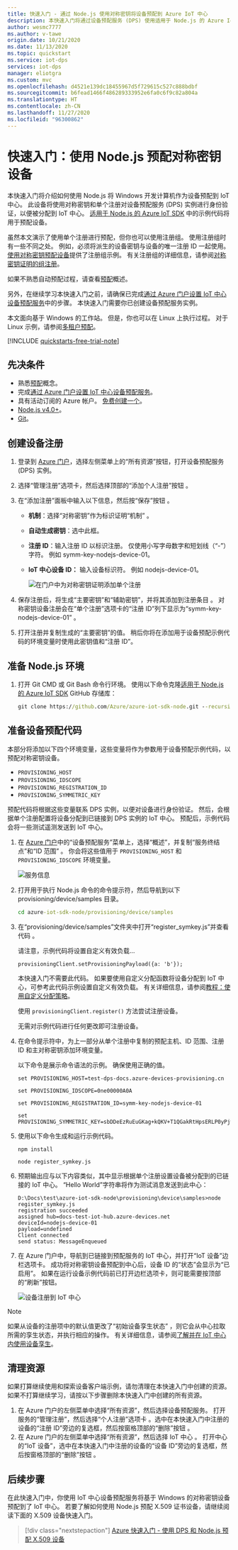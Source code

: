 ```yaml
---
title: 快速入门 - 通过 Node.js 使用对称密钥将设备预配到 Azure IoT 中心
description: 本快速入门将通过设备预配服务 (DPS) 使用适用于 Node.js 的 Azure IoT SDK 将对称密钥设备预配到 IoT 中心
author: wesmc7777
ms.author: v-tawe
origin.date: 10/21/2020
ms.date: 11/13/2020
ms.topic: quickstart
ms.service: iot-dps
services: iot-dps
manager: eliotgra
ms.custom: mvc
ms.openlocfilehash: d4521e139dc18455967d5f729615c527c888bdbf
ms.sourcegitcommit: b6fead1466f486289333952e6fa0c6f9c82a804a
ms.translationtype: HT
ms.contentlocale: zh-CN
ms.lasthandoff: 11/27/2020
ms.locfileid: "96300862"
---
```

# <a name="quickstart-provision-a-symmetric-key-device-using-nodejs"></a>快速入门：使用 Node.js 预配对称密钥设备

本快速入门将介绍如何使用 Node.js 将 Windows 开发计算机作为设备预配到 IoT 中心。 此设备将使用对称密钥和单个注册对设备预配服务 (DPS) 实例进行身份验证，以便被分配到 IoT 中心。 [适用于 Node.js 的 Azure IoT SDK](https://github.com/Azure/azure-iot-sdk-node.git) 中的示例代码将用于预配设备。 

虽然本文演示了使用单个注册进行预配，但你也可以使用注册组。 使用注册组时有一些不同之处。 例如，必须将派生的设备密钥与设备的唯一注册 ID 一起使用。 [使用对称密钥预配设备](how-to-legacy-device-symm-key.md)提供了注册组示例。 有关注册组的详细信息，请参阅[对称密钥证明的组注册](concepts-symmetric-key-attestation.md#group-enrollments)。

如果不熟悉自动预配过程，请查看[预配](about-iot-dps.md#provisioning-process)概述。 

另外，在继续学习本快速入门之前，请确保已完成[通过 Azure 门户设置 IoT 中心设备预配服务](./quick-setup-auto-provision.md)中的步骤。 本快速入门需要你已创建设备预配服务实例。

本文面向基于 Windows 的工作站。 但是，你也可以在 Linux 上执行过程。 对于 Linux 示例，请参阅[多租户预配](how-to-provision-multitenant.md)。


[!INCLUDE [quickstarts-free-trial-note](../../includes/quickstarts-free-trial-note.md)]


## <a name="prerequisites"></a>先决条件

- 熟悉[预配](about-iot-dps.md#provisioning-process)概念。
- 完成[通过 Azure 门户设置 IoT 中心设备预配服务](./quick-setup-auto-provision.md)。
- 具有活动订阅的 Azure 帐户。 [免费创建一个](https://www.microsoft.com/china/azure/index.html?fromtype=cn#azurefreeform?ref=microsoft.com&utm_source=microsoft.com&utm_medium=docs&utm_campaign=visualstudio)。
- [Node.js v4.0+](https://nodejs.org)。
- [Git](https://git-scm.com/download/)。


## <a name="create-a-device-enrollment"></a>创建设备注册

1. 登录到 [Azure 门户](https://portal.azure.cn)，选择左侧菜单上的“所有资源”按钮，打开设备预配服务 (DPS) 实例。

2. 选择“管理注册”选项卡，然后选择顶部的“添加个人注册”按钮 。 

3. 在“添加注册”面板中输入以下信息，然后按“保存”按钮   。

   - **机制**：选择“对称密钥”作为标识证明“机制”   。

   - **自动生成密钥**：选中此框。

   - **注册 ID**：输入注册 ID 以标识注册。 仅使用小写字母数字和短划线（“-”）字符。 例如 symm-key-nodejs-device-01。

   - **IoT 中心设备 ID：** 输入设备标识符。 例如 nodejs-device-01。

     ![在门户中为对称密钥证明添加单个注册](./media/quick-create-device-symmetric-key-node/create-individual-enrollment-node.png)

4. 保存注册后，将生成“主要密钥”和“辅助密钥”，并将其添加到注册条目   。 对称密钥设备注册会在“单个注册”选项卡的“注册 ID”列下显示为“symm-key-nodejs-device-01” 。 

5. 打开注册并复制生成的“主要密钥”的值。 稍后你将在添加用于设备预配示例代码的环境变量时使用此密钥值和“注册 ID”。



## <a name="prepare-the-nodejs-environment"></a>准备 Node.js 环境 

1. 打开 Git CMD 或 Git Bash 命令行环境。 使用以下命令克隆[适用于 Node.js 的 Azure IoT SDK](https://github.com/Azure/azure-iot-sdk-node.git) GitHub 存储库：

    ```cmd
    git clone https://github.com/Azure/azure-iot-sdk-node.git --recursive
    ```


<a id="firstbootsequence"></a>

## <a name="prepare-the-device-provisioning-code"></a>准备设备预配代码

本部分将添加以下四个环境变量，这些变量将作为参数用于设备预配示例代码，以预配对称密钥设备。 

* `PROVISIONING_HOST`
* `PROVISIONING_IDSCOPE`
* `PROVISIONING_REGISTRATION_ID`
* `PROVISIONING_SYMMETRIC_KEY`

预配代码将根据这些变量联系 DPS 实例，以便对设备进行身份验证。 然后，会根据单个注册配置将设备分配到已链接到 DPS 实例的 IoT 中心。 预配后，示例代码会将一些测试遥测发送到 IoT 中心。

1. 在 [Azure 门户](https://portal.azure.cn)中的“设备预配服务”菜单上，选择“概述”，并复制“服务终结点”和“ID 范围” 。 你会将这些值用于 `PROVISIONING_HOST` 和 `PROVISIONING_IDSCOPE` 环境变量。

    ![服务信息](./media/quick-create-device-symmetric-key-node/extract-dps-endpoints.png)

2. 打开用于执行 Node.js 命令的命令提示符，然后导航到以下 provisioning/device/samples 目录。

    ```cmd
    cd azure-iot-sdk-node/provisioning/device/samples
    ```

3. 在“provisioning/device/samples”文件夹中打开“register_symkey.js”并查看代码 。 

    请注意，示例代码将设置自定义有效负载…

    ```nodejs
    provisioningClient.setProvisioningPayload({a: 'b'});
    ```

    本快速入门不需要此代码。 如果要使用自定义分配函数将设备分配到 IoT 中心，可参考此代码示例设置自定义有效负载。 有关详细信息，请参阅[教程：使用自定义分配策略](tutorial-custom-allocation-policies.md)。

    使用 `provisioningClient.register()` 方法尝试注册设备。

    无需对示例代码进行任何更改即可注册设备。

4. 在命令提示符中，为上一部分从单个注册中复制的预配主机、ID 范围、注册 ID 和主对称密钥添加环境变量。  

    以下命令是展示命令语法的示例。 确保使用正确的值。

    ```console
    set PROVISIONING_HOST=test-dps-docs.azure-devices-provisioning.cn
    ```

    ```console
    set PROVISIONING_IDSCOPE=0ne00000A0A
    ```

    ```console
    set PROVISIONING_REGISTRATION_ID=symm-key-nodejs-device-01
    ```

    ```console
    set PROVISIONING_SYMMETRIC_KEY=sbDDeEzRuEuGKag+kQKV+T1QGakRtHpsERLP0yPjwR93TrpEgEh/Y07CXstfha6dhIPWvdD1nRxK5T0KGKA+nQ==
    ```


4. 使用以下命令生成和运行示例代码。

    ```console
    npm install
    ```

    ```console
    node register_symkey.js
    ```

5. 预期输出应与以下内容类似，其中显示根据单个注册设置设备被分配到的已链接的 IoT 中心。 “Hello World”字符串将作为测试消息发送到此中心：

    ```output
    D:\Docs\test\azure-iot-sdk-node\provisioning\device\samples>node register_symkey.js
    registration succeeded
    assigned hub=docs-test-iot-hub.azure-devices.net
    deviceId=nodejs-device-01
    payload=undefined
    Client connected
    send status: MessageEnqueued    
    ```
    
6. 在 Azure 门户中，导航到已链接到预配服务的 IoT 中心，并打开“IoT 设备”边栏选项卡。 成功将对称密钥设备预配到中心后，设备 ID 的“状态”会显示为“已启用”。 如果在运行设备示例代码前已打开边栏选项卡，则可能需要按顶部的“刷新”按钮。 

    ![设备注册到 IoT 中心](./media/quick-create-device-symmetric-key-node/hub-registration-node.png) 

> [!NOTE]
> 如果从设备的注册项中的默认值更改了“初始设备孪生状态”  ，则它会从中心拉取所需的孪生状态，并执行相应的操作。 有关详细信息，请参阅[了解并在 IoT 中心内使用设备孪生](../iot-hub/iot-hub-devguide-device-twins.md)。
>


## <a name="clean-up-resources"></a>清理资源

如果打算继续使用和探索设备客户端示例，请勿清理在本快速入门中创建的资源。 如果不打算继续学习，请按以下步骤删除本快速入门中创建的所有资源。

1. 在 Azure 门户的左侧菜单中选择“所有资源”，然后选择设备预配服务。 打开服务的“管理注册”，然后选择“个人注册”选项卡   。选中在本快速入门中注册的设备的“注册 ID”旁边的复选框，然后按窗格顶部的“删除”按钮   。 
1. 在 Azure 门户的左侧菜单中选择“所有资源”，然后选择 IoT 中心  。 打开中心的“IoT 设备”，选中在本快速入门中注册的设备的“设备 ID”旁边的复选框，然后按窗格顶部的“删除”按钮    。

## <a name="next-steps"></a>后续步骤

在此快速入门中，你使用 IoT 中心设备预配服务将基于 Windows 的对称密钥设备预配到了 IoT 中心。 若要了解如何使用 Node.js 预配 X.509 证书设备，请继续阅读下面的 X.509 设备快速入门。 

> [!div class="nextstepaction"]
> [Azure 快速入门 - 使用 DPS 和 Node.js 预配 X.509 设备](quick-create-simulated-device-x509-node.md)
